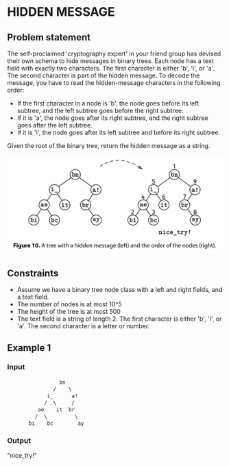 # HIDDEN MESSAGE

## Problem statement

The self-proclaimed 'cryptography expert' in your friend group has devised their own schema to hide messages in binary
trees. Each node has a text field with exactly two characters. The first character is either 'b', 'i', or 'a'. The
second character is part of the hidden message. To decode the message, you have to read the hidden-message characters in
the following order:

- If the first character in a node is 'b', the node goes before its left subtree, and the left subtree goes before the
  right subtree.
- If it is 'a', the node goes after its right subtree, and the right subtree goes after the left subtree.
- If it is 'i', the node goes after its left subtree and before its right subtree.

Given the root of the binary tree, return the hidden message as a string.

![hidden-message-1](hidden-message-1.png)

## Constraints

- Assume we have a binary tree node class with a left and right fields, and a text field.
- The number of nodes is at most 10^5
- The height of the tree is at most 500
- The text field is a string of length 2. The first character is either 'b', 'i', or 'a'. The second character is a
  letter or number.

## Example 1

### Input

```
                 bn
               /    \
             i_      a!
            /  \     /
          ae    it  br
         /  \         \
       bi    bc        ay
```

### Output

"nice_try!"